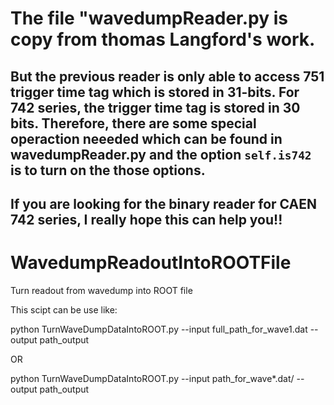 # The file "wavedumpReader.py is copy from thomas Langford's work. 
## But the previous reader is only able to access 751 trigger time tag which is stored in 31-bits. For 742 series, the trigger time tag is stored in 30 bits. Therefore, there are some special operaction neeeded which can be found in wavedumpReader.py and the option `self.is742` is to turn on the those options.
## If you are looking for the binary reader for CAEN 742 series, I really hope this can help you!! 

# WavedumpReadoutIntoROOTFile
Turn readout from wavedump into ROOT file


This scipt can be use like:


python TurnWaveDumpDataIntoROOT.py --input full_path_for_wave1.dat --output path_output 


OR 


python TurnWaveDumpDataIntoROOT.py --input path_for_wave*.dat/ --output path_output 
